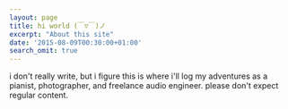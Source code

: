 ```yaml
---
layout: page
title: hi world (￣▽￣)ノ
excerpt: "About this site"
date: '2015-08-09T00:30:00+01:00'
search_omit: true
---
```

i don't really write, but i figure this is where i'll log my adventures as a pianist, photographer, and freelance audio engineer. please don't expect regular content.
